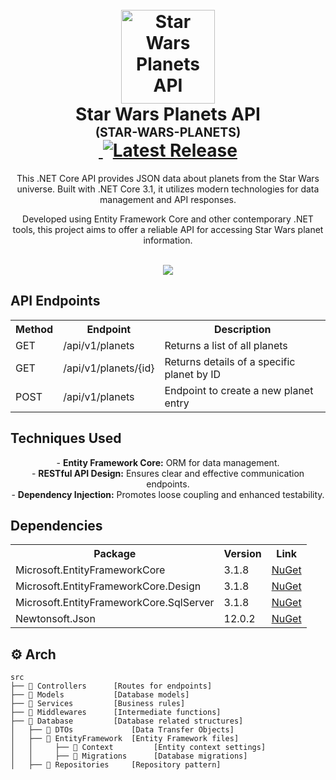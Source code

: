 <h1 align="center">
  <br />
  <img src="https://i.imgur.com/lUyQJJZ.png" alt="Star Wars Planets API" width="150" />
  <br />
  <b>Star Wars Planets API</b>
  <br />
  <sub
    ><sup><b>(STAR-WARS-PLANETS)</b></sup></sub
  >
  <br />
  <a
    href="https://github.com/Niskzin/StarWarsPlanetsAPI/actions/workflows/build.yml"
  >
    <img
      src="https://github.com/Niskzin/StarWarsPlanetsAPI/actions/workflows/build.yml/badge.svg"
      alt=""
    />
  </a>
  <a href="https://github.com/Niskzin/StarWarsPlanetsAPI/releases/latest">
    <img
      src="https://img.shields.io/github/v/release/yourUsername/StarWarsPlanetsAPI"
      alt="Latest Release"
    />
  </a>
</h1>

<p align="center">
  This .NET Core API provides JSON data about planets from the Star Wars universe. Built with .NET Core 3.1, it utilizes modern technologies for data management and API responses.
  <br />
</p>

<p align="center">
  Developed using Entity Framework Core and other contemporary .NET tools, this project aims to offer a reliable API for accessing Star Wars planet information.
  <br />
</p>

<p align="center">
  <br />
  <img src="./_docs/assets/carbon.png" />
</p>

## API Endpoints

<table align="center">
  <tr>
    <th>Method</th>
    <th>Endpoint</th>
    <th>Description</th>
  </tr>
  <tr>
    <td>GET</td>
    <td>/api/v1/planets</td>
    <td>Returns a list of all planets</td>
  </tr>
  <tr>
    <td>GET</td>
    <td>/api/v1/planets/{id}</td>
    <td>Returns details of a specific planet by ID</td>
  </tr>
  <tr>
    <td>POST</td>
    <td>/api/v1/planets</td>
    <td>Endpoint to create a new planet entry</td>
  </tr>
</table>

## Techniques Used

<p align="center">
  - <b>Entity Framework Core:</b> ORM for data management.<br />
  - <b>RESTful API Design:</b> Ensures clear and effective communication endpoints.<br />
  - <b>Dependency Injection:</b> Promotes loose coupling and enhanced testability.<br />
</p>

## Dependencies

<table align="center">
  <tr>
    <th>Package</th>
    <th>Version</th>
    <th>Link</th>
  </tr>
  <tr>
    <td>Microsoft.EntityFrameworkCore</td>
    <td>3.1.8</td>
    <td>
      <a href="https://www.nuget.org/packages/Microsoft.EntityFrameworkCore/3.1.8">NuGet</a>
    </td>
  </tr>
  <tr>
    <td>Microsoft.EntityFrameworkCore.Design</td>
    <td>3.1.8</td>
    <td>
      <a href="https://www.nuget.org/packages/Microsoft.EntityFrameworkCore.Design/3.1.8">NuGet</a>
    </td>
  </tr>
  <tr>
    <td>Microsoft.EntityFrameworkCore.SqlServer</td>
    <td>3.1.8</td>
    <td>
      <a href="https://www.nuget.org/packages/Microsoft.EntityFrameworkCore.SqlServer/3.1.8">NuGet</a>
    </td>
  </tr>
  <tr>
    <td>Newtonsoft.Json</td>
    <td>12.0.2</td>
    <td>
      <a href="https://www.nuget.org/packages/Newtonsoft.Json/12.0.2">NuGet</a>
    </td>
  </tr>
</table>

## :gear: Arch

```🌐
src
├── 📂 Controllers      [Routes for endpoints]
├── 📂 Models           [Database models]
├── 📂 Services         [Business rules]
├── 📂 Middlewares      [Intermediate functions]
├── 📂 Database         [Database related structures]
│   ├── 📂 DTOs             [Data Transfer Objects]
│   ├── 📂 EntityFramework  [Entity Framework files]
│   │     ├── 📂 Context         [Entity context settings]
│   │     ├── 📂 Migrations      [Database migrations]
│   ├── 📂 Repositories     [Repository pattern]
